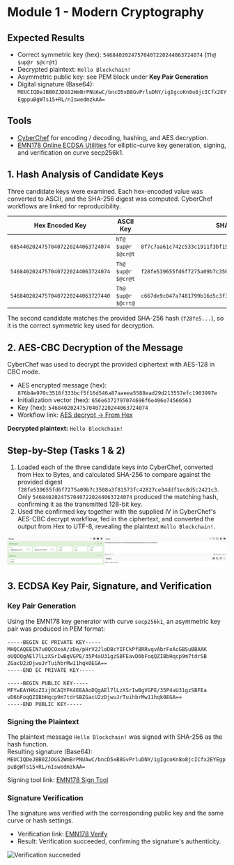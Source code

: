# Module 1 - Modern Cryptography

## Expected Results
- Correct symmetric key (hex): `54684020247570407220244063724074` (`Th@ $up@r $@cr@t`)
- Decrypted plaintext: `Hello Blockchain!`
- Asymmetric public key: see PEM block under **Key Pair Generation**
- Digital signature (Base64): `MEUCIQDeJBB0ZJDGS2WmBrPNUAwC/bncD5xB8GvPrluDNY/igIgcoKn8o8jcICfx2EYEgppuBgWTs15+RL/nIswedmzkAA=`

## Tools
- [CyberChef](https://gchq.github.io/CyberChef/) for encoding / decoding, hashing, and AES decryption.
- [EMN178 Online ECDSA Utilities](https://emn178.github.io/online-tools/) for elliptic-curve key generation, signing, and verification on curve secp256k1.

## 1. Hash Analysis of Candidate Keys
Three candidate keys were examined. Each hex-encoded value was converted to ASCII, and the SHA-256 digest was computed. CyberChef workflows are linked for reproducibility.

| Hex Encoded Key | ASCII Key | SHA-256 Digest | CyberChef Workflow |
| --- | --- | --- | --- |
| `68544020247570407220244063724074` | `hT@ $up@r $@cr@t` | `8f7c7aa61c742c533c1911f3bf15a62641f01e8fcaceef252bf26a5f7a53b046` | [Full CyberChef Workflow](https://gchq.github.io/CyberChef/#recipe=From_Hex('Auto')SHA2('256',64,160)&input=Njg1NDQwMjAyNDc1NzA0MDcyMjAyNDQwNjM3MjQwNzQ&oeol=FF) |
| `54684020247570407220244063724074` | `Th@ $up@r $@cr@t` | `f28fe539655fd6f7275a09b7c3508a3f81573fc42827ce34ddf1ec8d5c2421c3` | [Full CyberChef Workflow](https://gchq.github.io/CyberChef/#recipe=From_Hex('Auto')SHA2('256',64,160)&input=NTQ2ODQwMjAyNDc1NzA0MDcyMjAyNDQwNjM3MjQwNzQ&oeol=FF) |
| `54684020247570407220244063727440` | `Th@ $up@r $@crt@` | `c667de9c047a7481799b16d5c3f3547064f6cb7ac40b2145a02582b1c734c717` | [Full CyberChef Workflow](https://gchq.github.io/CyberChef/#recipe=From_Hex('Auto')SHA2('256',64,160)&input=NTQ2ODQwMjAyNDc1NzA0MDcyMjAyNDQwNjM3Mjc0NDA&oeol=FF) |

The second candidate matches the provided SHA-256 hash (`f28fe5...`), so it is the correct symmetric key used for decryption.

## 2. AES-CBC Decryption of the Message
CyberChef was used to decrypt the provided ciphertext with AES-128 in CBC mode.

- AES encrypted message (hex): `876b4e970c3516f333bcf5f16d546a87aaeea5588ead29d213557efc1903997e`
- Initialization vector (hex): `656e6372797074696f6e496e74566563`
- Key (hex): `54684020247570407220244063724074`
- Workflow link: [AES decrypt -> From Hex](https://gchq.github.io/CyberChef/#recipe=AES_Decrypt(%7B'option':'Hex','string':'54684020247570407220244063724074'%7D,%7B'option':'Hex','string':'656e6372797074696f6e496e74566563'%7D,'CBC','Hex','Hex',%7B'option':'Hex','string':''%7D,%7B'option':'Hex','string':''%7D)From_Hex('None')&input=ODc2YjRlOTcwYzM1MTZmMzMzYmNmNWYxNmQ1NDZhODdhYWVlYTU1ODhlYWQyOWQyMTM1NTdlZmMxOTAzOTk3ZQ&oeol=FF)

**Decrypted plaintext:** `Hello Blockchain!`

## Step-by-Step (Tasks 1 & 2)
1. Loaded each of the three candidate keys into CyberChef, converted from Hex to Bytes, and calculated SHA-256 to compare against the provided digest `f28fe539655fd6f7275a09b7c3508a3f81573fc42827ce34ddf1ec8d5c2421c3`. Only `54684020247570407220244063724074` produced the matching hash, confirming it as the transmitted 128-bit key.
2. Used the confirmed key together with the supplied IV in CyberChef's AES-CBC decrypt workflow, fed in the ciphertext, and converted the output from Hex to UTF-8, revealing the plaintext `Hello Blockchain!`.

![Hello Blockchain!](images/image_1.png)

## 3. ECDSA Key Pair, Signature, and Verification

### Key Pair Generation
Using the EMN178 key generator with curve `secp256k1`, an asymmetric key pair was produced in PEM format:

```pem
-----BEGIN EC PRIVATE KEY-----
MHQCAQEEIN7u0QCOxeA/zDe/pHrV2JloDBcYIFCkPf8RRvqvAbrFoAcGBSuBBAAK
oUQDQgAEl7lLzXSrIwBgVGPE/35P4aU31gzSBFEavD6bFoqQZIBbHqcp9m7tdrSB
ZGacU2zDjwuJrTuihbrMw11hqk0EGA==
-----END EC PRIVATE KEY-----
```

```pem
-----BEGIN PUBLIC KEY-----
MFYwEAYHKoZIzj0CAQYFK4EEAAoDQgAEl7lLzXSrIwBgVGPE/35P4aU31gzSBFEa
vD6bFoqQZIBbHqcp9m7tdrSBZGacU2zDjwuJrTuihbrMw11hqk0EGA==
-----END PUBLIC KEY-----
```

### Signing the Plaintext
The plaintext message `Hello Blockchain!` was signed with SHA-256 as the hash function.  
Resulting signature (Base64):  
`MEUCIQDeJBB0ZJDGS2WmBrPNUAwC/bncD5xB8GvPrluDNY/igIgcoKn8o8jcICfx2EYEgppuBgWTs15+RL/nIswedmzkAA=`

Signing tool link: [EMN178 Sign Tool](https://emn178.github.io/online-tools/ecdsa/sign/?input=Hello%20Blockchain!&input_type=utf-8&output_type=base64&curve=secp256k1&algorithm=SHA256&private_key_input_type=pem_text&private_key=-----BEGIN%20EC%20PRIVATE%20KEY-----%0AMHQCAQEEIN7u0QCOxeA%2FzDe%2FpHrV2JloDBcYIFCkPf8RRvqvAbrFoAcGBSuBBAAK%0AoUQDQgAEl7lLzXSrIwBgVGPE%2F35P4aU31gzSBFEavD6bFoqQZIBbHqcp9m7tdrSB%0AZGacU2zDjwuJrTuihbrMw11hqk0EGA%3D%3D%0A-----END%20EC%20PRIVATE%20KEY-----)

### Signature Verification
The signature was verified with the corresponding public key and the same curve or hash settings.

- Verification link: [EMN178 Verify](https://emn178.github.io/online-tools/ecdsa/verify/?input=Hello%20Blockchain!&input_type=utf-8&curve=secp256k1&algorithm=SHA256&public_key_input_type=pem_text&public_key=-----BEGIN%20PUBLIC%20KEY-----%0AMFYwEAYHKoZIzj0CAQYFK4EEAAoDQgAEl7lLzXSrIwBgVGPE%2F35P4aU31gzSBFEa%0AvD6bFoqQZIBbHqcp9m7tdrSBZGacU2zDjwuJrTuihbrMw11hqk0EGA%3D%3D%0A-----END%20PUBLIC%20KEY-----&signature_input_type=base64&signature=MEUCIQDeJBB0ZJDGS2WmBrPNUAwC%2FbncD5xB8GvPrluDNY%2F%2FigIgcoKn8o8jcICfx2EYEgppuBgWTs15%2BRL%2FnIswedmzkAA%3D)
- Result: Verification succeeded, confirming the signature's authenticity.

![Verification succeeded](images/image_2.png)




